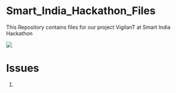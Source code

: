 # Smart_India_Hackathon_Files
 This Repository contains files for our project VigilanT at Smart India Hackathon

 <img src="https://github.com/tanirsahoo/Smart_India_Hackathon_Files/assets/91007834/d4b128ab-f43a-442f-8fc3-fa3fea8d6230">

# Issues

1. 
